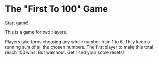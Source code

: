 The "First To 100" Game
===============================

[Start game!](hundra/init)

This is a game for two players.

Players take turns choosing any whole number from 1 to 6. They keep
a running sum of all the chosen numbers. The first player to make
this total reach 100 wins. But watchout. Get 1 and your score resets!
